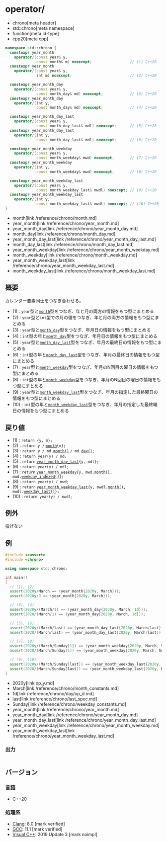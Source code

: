 # operator/
* chrono[meta header]
* std::chrono[meta namespace]
* function[meta id-type]
* cpp20[meta cpp]

```cpp
namespace std::chrono {
  constexpr year_month
    operator/(const year& y,
              const month& m) noexcept;                 // (1) C++20
  constexpr year_month
    operator/(const year& y,
              int m) noexcept;                          // (2) C++20

  constexpr year_month_day
    operator/(const year& y,
              const month_day& md) noexcept;            // (3) C++20
  constexpr year_month_day
    operator/(int y,
              const month_day& md) noexcept;            // (4) C++20

  constexpr year_month_day_last
    operator/(const year& y,
              const month_day_last& mdl) noexcept;      // (5) C++20
  constexpr year_month_day_last
    operator/(int y,
              const month_day_last& mdl) noexcept;      // (6) C++20

  constexpr year_month_weekday
    operator/(const year& y,
              const month_weekday& mwd) noexcept;       // (7) C++20
  constexpr year_month_weekday
    operator/(int y,
              const month_weekday& mwd) noexcept;       // (8) C++20

  constexpr year_month_weekday_last
    operator/(const year& y,
              const month_weekday_last& mwdl) noexcept; // (9) C++20
  constexpr year_month_weekday_last
    operator/(int y,
              const month_weekday_last& mwdl) noexcept; // (10) C++20
}
```
* month[link /reference/chrono/month.md]
* year_month[link /reference/chrono/year_month.md]
* year_month_day[link /reference/chrono/year_month_day.md]
* month_day[link /reference/chrono/month_day.md]
* year_month_day_last[link /reference/chrono/year_month_day_last.md]
* month_day_last[link /reference/chrono/month_day_last.md]
* year_month_weekday[link /reference/chrono/year_month_weekday.md]
* month_weekday[link /reference/chrono/month_weekday.md]
* year_month_weekday_last[link /reference/chrono/year_month_weekday_last.md]
* month_weekday_last[link /reference/chrono/month_weekday_last.md]

## 概要
カレンダー要素同士をつなぎ合わせる。

- (1) : `year`型と[`month`](/reference/chrono/month.md)型をつなぎ、年と月の両方の情報をもつ型にまとめる
- (2) : `year`型と`int`型での月の値をつなぎ、年と月の両方の情報をもつ型にまとめる
- (3) : `year`型と[`month_day`](/reference/chrono/month_day.md)型をつなぎ、年月日の情報をもつ型にまとめる
- (4) : `int`型の年と[`month_day`](/reference/chrono/month_day.md)型をつなぎ、年月日の情報をもつ型にまとめる
- (5) : `year`型と[`month_day_last`](/reference/chrono/month_day_last.md)型をつなぎ、年月の最終日の情報をもつ型にまとめる
- (6) : `int`型の年と[`month_day_last`](/reference/chrono/month_day_last.md)型をつなぎ、年月の最終日の情報をもつ型にまとめる
- (7) : `year`型と[`month_weekday`](/reference/chrono/month_weekday.md)型をつなぎ、年月のN回目の曜日の情報をもつ型にまとめる
- (8) : `int`型の年と[`month_weekday`](/reference/chrono/month_weekday.md)型をつなぎ、年月のN回目の曜日の情報をもつ型にまとめる
- (9) : `year`型と[`month_weekday_last`](/reference/chrono/month_weekday_last.md)型をつなぎ、年月の指定した最終曜日の情報をもつ型にまとめる
- (10) : `int`型の年と[`month_weekday_last`](/reference/chrono/month_weekday_last.md)型をつなぎ、年月の指定した最終曜日の情報をもつ型にまとめる


## 戻り値
- (1) : `return {y, m};`
- (2) : `return y /` [`month`](/reference/chrono/month.md)`{m};`
- (3) : `return y / md.`[`month()`](/reference/chrono/month_day/month.md) `/ md.`[`day()`](/reference/chrono/month_day/day.md)`;`
- (4) : `return year(y) / md;`
- (5) : `return` [`year_month_day_last`](/reference/chrono/year_month_day_last.md)`{y, mdl};`
- (6) : `return year(y) / mdl;`
- (7) : `return` [`year_month_weekday`](/reference/chrono/year_month_weekday.md)`{y, mwd.`[`month()`](/reference/chrono/month_weekday/month.md)`, mwd.`[`weekday_indexed()`](/reference/chrono/month_weekday/weekday_indexed.md)`};`
- (8) : `return year(y) / mwd;`
- (9) : `return` [`year_month_weekday_last`](/reference/chrono/year_month_weekday_last.md)`{y, mwdl.`[`month()`](/reference/chrono/month_weekday_last/month.md)`, mwdl.`[`weekday_last()`](/reference/chrono/month_weekday_last/weekday_last.md)`};`
- (10) : `return year(y) / mwdl;`


## 例外
投げない


## 例
```cpp example
#include <cassert>
#include <chrono>

using namespace std::chrono;

int main()
{
  // (1), (2)
  assert(2020y/March == (year_month{2020y, March}));
  assert(2020y/3 == (year_month{2020y, March}));

  // (3), (4)
  assert(2020y/(March/1) == (year_month_day{2020y, March, 1d}));
  assert(2020/(March/1) == (year_month_day{2020y, March, 1d}));

  // (5), (6)
  assert(2020y/(March/last) == (year_month_day_last{2020y, March/last}));
  assert(2020/(March/last) == (year_month_day_last{2020y, March/last}));

  // (7), (8)
  assert(2020y/(March/Sunday[1]) == (year_month_weekday{2020y, March, Sunday[1]}));
  assert(2020/(March/Sunday[1]) == (year_month_weekday{2020y, March, Sunday[1]}));

  // (9), (10)
  assert(2020y/(March/Sunday[last]) == (year_month_weekday_last{2020y, March, Sunday[last]}));
  assert(2020/(March/Sunday[last]) == (year_month_weekday_last{2020y, March, Sunday[last]}));
}
```
* 2020y[link op_y.md]
* March[link /reference/chrono/month_constants.md]
* 1d[link /reference/chrono/day/op_d.md]
* last[link /reference/chrono/last_spec.md]
* Sunday[link /reference/chrono/weekday_constants.md]
* year_month[link /reference/chrono/year_month.md]
* year_month_day[link /reference/chrono/year_month_day.md]
* year_month_day_last[link /reference/chrono/year_month_day_last.md]
* year_month_weekday[link /reference/chrono/year_month_weekday.md]
* year_month_weekday_last[link /reference/chrono/year_month_weekday_last.md]

### 出力
```
```

## バージョン
### 言語
- C++20

### 処理系
- [Clang](/implementation.md#clang): 8.0 [mark verified]
- [GCC](/implementation.md#gcc): 11.1 [mark verified]
- [Visual C++](/implementation.md#visual_cpp): 2019 Update 3 [mark noimpl]
